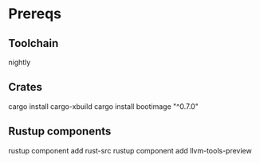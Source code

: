 # Prereqs

## Toolchain
nightly

## Crates
cargo install cargo-xbuild
cargo install bootimage "^0.7.0"

## Rustup components
rustup component add rust-src
rustup component add llvm-tools-preview
